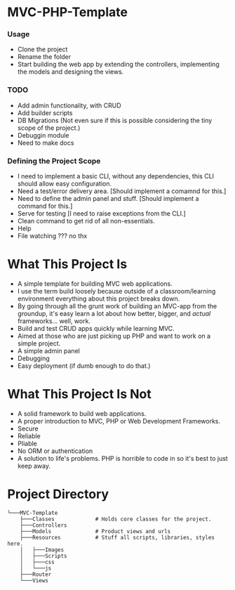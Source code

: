# MVC-PHP-Template

### Usage
- Clone the project
- Rename the folder
- Start building the web app by extending the controllers, implementing the models and designing the views.

### TODO
- Add admin functionality, with CRUD
- Add builder scripts
- DB Migrations (Not even sure if this is possible considering the tiny scope of the project.)
- Debuggin module
- Need to make docs


### Defining the Project Scope
- I need to implement a basic CLI, without any dependencies, this CLI should allow easy configuration.
- Need a test/error delivery area. [Should implement a comamnd for this.]
- Need to define the admin panel and stuff. [Should implement a command for this.]
- Serve for testing [I need to raise exceptions from the CLI.]
- Clean command to get rid of all non-essentials.
- Help
- File watching ??? no thx


# What This Project Is
- A simple template for building MVC web applications.
- I use the term build loosely because outside of a classroom/learning environment everything about this project breaks down.
- By going through all the grunt work of building an MVC-app from the groundup, it's easy learn a lot about how better, bigger, and *actual* frameworks... well, work.
- Build and test CRUD apps quickly while learning MVC.
- Aimed at those who are just picking up PHP and want to work on a simple project.
- A simple admin panel
- Debugging
- Easy deployment  (if dumb enough to do that.)

# What This Project Is Not
- A solid framework to build web applications.
- A proper introduction to MVC, PHP or Web Development Frameworks.
- Secure
- Reliable
- Pliable
- No ORM or authentication
- A solution to life's problems. PHP is horrible to code in so it's best to just keep away.

# Project Directory
```
└───MVC-Template
    ├───Classes             # Holds core classes for the project.
    ├───Controllers         
    ├───Models              # Product views and urls
    ├───Resources           # Stuff all scripts, libraries, styles here.
    │   ├───Images
    │   ├───Scripts
    │   ├───css
    │   └───js
    ├───Router
    └───Views
```